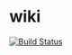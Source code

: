 wiki
====

[![Build Status](https://travis-ci.org/davidbarratt/wiki.svg?branch=master)](https://travis-ci.org/davidbarratt/wiki)
